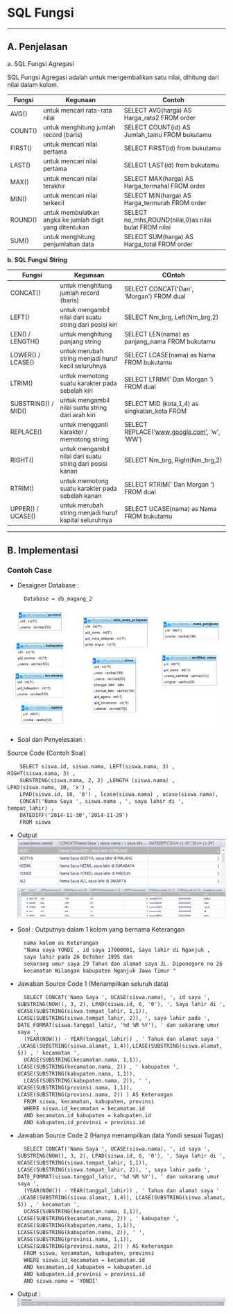 # **SQL Fungsi**
***

## **A. Penjelasan**
a. SQL Fungsi Agregasi

SQL Fungsi Agregasi adalah untuk mengembalikan satu nilai, dihitung dari nilai dalam kolom.

|    Fungsi   |   Kegunaan                                              | Contoh
|------------ | ------------------------------------------------------- | ----------------------------------------------------- |
|   AVG()     | untuk mencari rata-rata nilai 							| SELECT AVG(harga) AS Harga_rata2 FROM order			|
|   COUNT()   | untuk menghitung jumlah record (baris) 					| SELECT COUNT(id) AS Jumlah_tamu FROM bukutamu 		|
|   FIRST()   | untuk mencari nilai pertama								| SELECT FIRST(id) from bukutamu						|
|   LAST()    | untuk mencari nilai pertama  							| SELECT LAST(id) from bukutamu					    	|
|   MAX()     | untuk mencari nilai terakhir 							| SELECT MAX(harga) AS Harga_termahal FROM order        |
|   MIN()     | untuk mencari nilai terkecil 							| SELECT MIN(harga) AS Harga_termurah FROM order        |
|   ROUND()   | untuk membulatkan angka ke jumlah digit yang ditentukan | SELECT no_mhs,ROUND(nilai,0)as nilai bulat FROM nilai |
|   SUM()     | untuk menghitung penjumlahan data                       | SELECT SUM(harga) AS Harga_total FROM order           |

**b. SQL Fungsi String**

| Fungsi   		 	  | Kegunaan                                               	  | COntoh
|-------------------- | ----------------------------------------------------------| -----------------------------------------------|
| CONCAT()  		  | untuk menghitung jumlah record (baris) 					  | SELECT CONCAT('Dan', 'Morgan') FROM dual       |
| LEFT()   			  | untuk mengambil nilai dari suatu string dari posisi kiri  | SELECT Nm_brg, Left(Nm_brg,2)                  |
| LEN() / LENGTH()    | untuk menghitung panjang string  						  | SELECT LEN(nama) as panjang_nama FROM bukutamu |
| LOWER() / LCASE()   | untuk merubah string menjadi huruf kecil seluruhnya       | SELECT LCASE(nama) as Nama FROM bukutamu       |
| LTRIM()     		  | untuk memotong suatu karakter pada sebelah kiri   	      | SELECT LTRIM(' Dan Morgan ') FROM dual         |
| SUBSTRING() / MID() | untuk mengambil nilai suatu string dari arah kiri         | SELECT MID (kota,1,4) as singkatan_kota FROM   |
| REPLACE()     	  | untuk mengganti karakter / memotong string 				  | SELECT REPLACE(‘www.google.com’, ‘w’, ‘WW’)    |
| RIGHT()     		  | untuk mengambil nilai dari suatu string dari posisi kanan |	SELECT Nm_brg, Right(Nm_brg,2)                 |
| RTRIM()     		  | untuk memotong suatu karakter pada sebelah kanan   	      | SELECT RTRIM(' Dan Morgan ') FROM dual         |
| UPPER() / UCASE()   | untuk merubah string menjadi huruf kapital seluruhnya     | SELECT UCASE(nama) as Nama FROM bukutamu       |


***
## **B. Implementasi**
### Contoh Case 

* Desaigner Database :

		Database = db_magang_2
![Screenshot](img/img_fungsi/a.png) 

* Soal dan Penyelesaian :

Source Code (Contoh Soal)

		SELECT siswa.id, siswa.nama, LEFT(siswa.nama, 3) , RIGHT(siswa.nama, 3) , 
		SUBSTRING(siswa.nama, 2, 2) ,LENGTH (siswa.nama) , LPAD(siswa.nama, 10, 'x') , 
		LPAD(siswa.id, 10, '0') , lcase(siswa.nama) , ucase(siswa.nama), 
		CONCAT('Nama Saya ', siswa.nama , ', saya lahir di ', tempat_lahir) , 
		DATEDIFF('2014-11-30','2014-11-29') 
		FROM siswa			

* Output
![Screenshot](img/img_fungsi/a1.png) 
![Screenshot](img/img_fungsi/a2.png)

* Soal : Outputnya dalam 1 kolom yang bernama Keterangan

		nama kolom as Keterangan
		"Nama saya YONDI , id saya 17000001, Saya lahir di Nganjuk , 
		saya lahir pada 26 October 1995 dan 
		sekarang umur saya 29 Tahun dan alamat saya JL. Diponegoro no 26 
		kecamatan Wilangan kabupaten Nganjuk Jawa Timur "

* Jawaban Source Code 1 (Menampilkan seluruh data)
		
		SELECT CONCAT('Nama Saya ', UCASE(siswa.nama), ', id saya ', SUBSTRING(NOW(), 3, 2), LPAD(siswa.id, 6, '0'), ', Saya lahir di ', UCASE(SUBSTRING(siswa.tempat_lahir, 1,1)), LCASE(SUBSTRING(siswa.tempat_lahir, 2)), ', saya lahir pada ', DATE_FORMAT(siswa.tanggal_lahir, '%d %M %Y'), ' dan sekarang umur saya ', 
		(YEAR(NOW()) - YEAR(tanggal_lahir)) , ' Tahun dan alamat saya ' ,UCASE(SUBSTRING(siswa.alamat, 1,4)),LCASE(SUBSTRING(siswa.alamat, 5)) , ' kecamatan ', 
		UCASE(SUBSTRING(kecamatan.nama, 1,1)), LCASE(SUBSTRING(kecamatan.nama, 2)) , ' kabupaten ', UCASE(SUBSTRING(kabupaten.nama, 1,1)),
		LCASE(SUBSTRING(kabupaten.nama, 2)), ' ', UCASE(SUBSTRING(provinsi.nama, 1,1)), LCASE(SUBSTRING(provinsi.nama, 2)) ) AS Keterangan 
		FROM siswa, kecamatan, kabupaten, provinsi 
		WHERE siswa.id_kecamatan = kecamatan.id 
		AND kecamatan.id_kabupaten = kabupaten.id 
		AND kabupaten.id_provinsi = provinsi.id

* Jawaban Source Code 2 (Hanya menampilkan data Yondi sesuai Tugas)
		
		SELECT CONCAT('Nama Saya ', UCASE(siswa.nama), ', id saya ', SUBSTRING(NOW(), 3, 2), LPAD(siswa.id, 6, '0'), ', Saya lahir di ', UCASE(SUBSTRING(siswa.tempat_lahir, 1,1)), LCASE(SUBSTRING(siswa.tempat_lahir, 2)), ', saya lahir pada ', DATE_FORMAT(siswa.tanggal_lahir, '%d %M %Y'), ' dan sekarang umur saya ', 
		(YEAR(NOW()) - YEAR(tanggal_lahir)) , ' Tahun dan alamat saya ' ,UCASE(SUBSTRING(siswa.alamat, 1,4)), LCASE(SUBSTRING(siswa.alamat, 5)) , ' kecamatan ', 
		UCASE(SUBSTRING(kecamatan.nama, 1,1)), LCASE(SUBSTRING(kecamatan.nama, 2)) , ' kabupaten ', UCASE(SUBSTRING(kabupaten.nama, 1,1)), LCASE(SUBSTRING(kabupaten.nama, 2)), ' ', UCASE(SUBSTRING(provinsi.nama, 1,1)), LCASE(SUBSTRING(provinsi.nama, 2)) ) AS Keterangan 
		FROM siswa, kecamatan, kabupaten, provinsi 
		WHERE siswa.id_kecamatan = kecamatan.id 
		AND kecamatan.id_kabupaten = kabupaten.id 
		AND kabupaten.id_provinsi = provinsi.id
		AND siswa.nama = 'YONDI'

* Output :
![Screenshot](img/img_fungsi/a3.png)
